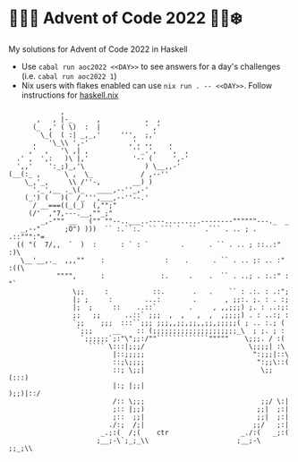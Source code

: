 # 🎄🧝‍♂️ Advent of Code 2022 🧝‍♀️❄️
My solutions for Advent of Code 2022 in Haskell
* Use `cabal run aoc2022 <<DAY>>` to see answers for a day's challenges (i.e. `cabal run aoc2022 1`)
* Nix users with flakes enabled can use `nix run . -- <<DAY>>`. Follow instructions for [haskell.nix](https://input-output-hk.github.io/haskell.nix/tutorials/getting-started-flakes.html)
```
             ,
       ,   , |-_      ,           ,  ,
      (_  ,' ( \)  :  |           ' ,'
        \_(  ( :| _,_,'     ''',  ;,'
      ,   '\_\\ ',-'          ,', ,,    ,
     ,'  ,   '\ ,| ,           ''_.',   ',  ,
  .' ,  ',:   )\ |,'           '-- (     ',-'
  ',,'    ':_;)_,'\               ) \__,,-'
(__(:_ ,      \ ,  \_            / ,--''
    \_,'_,     \\ /''-,        __) )
      '._',__ ._\(_   ____,--''_,-'
    (_') (   )(  /_''',___,--''--.'
      / __===((_(_)  (,"";"
     (/'  ,"7,---.__,""_;"
        _,-""" __   ("" ""--..___..----.........--------""""""---._  _
   _,--"      ;O") )))  `` :.``:.` `` ``` `  ``  .``` . .. ; . .::""":"=
  (( "(  7/,,  `  )  :      : ` : `        .      . `` . .. ; ::..:"  :)\
   \__'__,._  ,,,""    :               :    .      . `` . .. ;: .. :" :((\
            """",      :              :.     .    .  `` . ..; . :.:" :  "`
                \;;     :           ::.       .   .    `` : .:. : .:";
                |; ;     :        ...:        .       , ;;:. ;. : . :;
                |;  ;     ::    ..::`        .     , ,,;;;) ;. : ..:;:
                ;;   ;;      ..::` ;;;  ,  ,   ,  ,  ,;;;;) . : ..:; :
                `;;    ;;;  :::``;;; ;;;,,;;,;;,,;;,;;;;;( ; .. :.; (
                 `;;;     __    :: (;;;;;;;;;;;;;;;;;;;;;_\  ; ;. ; :
                  `;;;;;;`;:"\";;:/""`````````````"""""    \;;;. / :(
                    ```` \:::|;;;/                          \;;;;| :\
                          |::;;;;;                           ":;;;|::\
                          ::;\;;;;                            ":;;\::(
                          ::; \;;|                             \;;(:::)
                          |:; |;;|                             );;)|::/
                          /:: \;;;                             ;;/ \:|
                          ;:: |;;)                            ;;|  ;:|
                          ;::  ;;|                            ;;|  ;:|
                         ./:;  /;|                           ;;/   ;:|
                       _.;:(  /;(    ctr                  _./:(   _;:(
                      ;__;-\`;_;_\\                      ;__;-\  ;;_;\\
```

